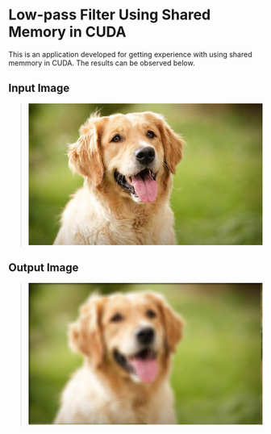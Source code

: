 # Low-pass Filter Using Shared Memory in CUDA
This is an application developed for getting experience with using shared memmory in CUDA. The results can be observed below.

## Input Image
>![Input Image](FilterCuda/example.jpg)

## Output Image
>![Output Image](FilterCuda/out.jpg)

